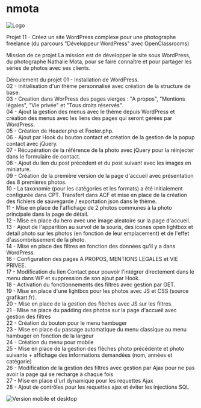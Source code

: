 # nmota

![Logo](themes/Banner-Nathalie-Mota.png)

Projet 11 - Créez un site WordPress complexe pour une photographe freelance (du parcours "Développeur WordPress" avec OpenClassrooms)

Mission de ce projet
La mission est de développer le site sous WordPress, du photographe Nathalie Mota, pour se faire connaître et pour partager les séries de photos avec ses clients.

Déroulement du projet
01 - Installation de WordPress.<br>
02 - Initialisation d'un thème personnalisé avec création de la structure de base.<br>
03 - Creation dans WorPress des pages vierges : "A propos", "Mentions légales", "Vie privée" et "Tous droits réservés".<br>
04 - Ajout la gestion des menus avec le thème depuis WordPress et création des menus avec les liens des pages qui seront gérées par WordPress.<br>
05 - Création de Header.php et Footer.php.<br>
06 - Ajout par Hook du bouton contact et création de la gestion de la popup contact avec jQuery.<br>
07 - Récupération de la référence de la photo avec jQuery pour la réinjecter dans le formulaire de contact.<br>
08 - Ajout du lien du post précédent et du post suivant avec les images en miniature.<br>
09 - Création de la première version de la page d'accueil avec présentation des 8 premières photos.<br>
10 - La taxonomie (pour les catégories et les formats) a été initialement configurée dans CPT. Transfert dans ACF et mise en place de la création des fichiers de sauvegarde / exportation json dans le thème.<br>
11 - Mise en place de l'affichage de 2 photos communes à la photo principale dans la page de détail.<br>
12 - Mise en place du hero avec une image aleatoire sur la page d'accueil.<br>
13 - Ajout de l'apparition au survol de la souris, des icones open lightbox et detail photo sur les photos (en fonction de leur emplacement) et de l'effet d'assombrissement de la photo.<br>
14 - Mise en place des filtres en fonction des données qu'il y a dans WordPress.<br>
16 - Configuration des pages A PROPOS, MENTIONS LEGALES et VIE PRIVEE.<br>
17 - Modification du lien Contact pour pouvoir l'intégrer directement dans le menu dans WP et suppression de son ajout par Hook.<br>
18 - Activation du fonctionnements des filtres avec gestion par GET.<br>
19 - Mise en place d'une lightbox pour les photos avec JS et CSS (source grafikart.fr).<br>
20 - Mise en place de la gestion des flèches avec JS sur les filtres.<br>
21 - Mise ne place du padding des photos sur la page d'accueil avec gestion des filtres<br>
22 - Création du bouton pour le menu hambuger<br>
23 - Mise en place du passage automatique du menu classique au menu hambuger en fonction de la largeur<br>
24 - Création du menu pour mobile<br>
25 - Mise en place de la gestion des flèches photo précédente et photo suivante + affichage des informations demandées (nom, années et catégorie)<br>
26 - Modification de la gestion des filtres avec gestion par Ajax pour ne pas avoir la page qui se recharge à chaque fois<br>
27 - Mise en place d'url dynamique pour les requettes Ajax<br>
28 - Ajout de contrôles pour les requettes ajax et éviter les injections SQL<br>

![Version mobile et desktop](themes/mobileDesktop.png)